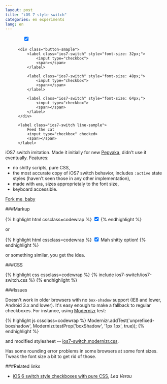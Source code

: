 ```yaml
---
layout: post
title: "iOS 7 style switch"
categories: en experiments
lang: en
---
```


<style>
    /* demo styles */
    .button-demo .button-smaple {
        margin-bottom: 1.2em;
        line-height: 1em;
    }

    .button-demo .button-smaple label {
        vertical-align: middle;
        margin: 8px 16px; /* fallback */
        margin: 0.5rem 1rem;
    }

    .button-demo .ios7-switch.line-sample {
        display: block;
        font-size: 1.2em;
        text-align: left;
        max-width: 25em;
        line-height: 1.5em;
        margin: 0 auto;
        border: solid #eee;
        border-width: 1px 0 1px 0;
        padding: 0.5em 1em;
        -webkit-user-select: none;
        -moz-user-select: none;
        -ms-user-select: none;
        user-select: none;
    }

    .button-demo .line-sample span {
        float: right;
        font-size: 1.5em;
    }

{% include ios7-switch/ios7-switch.modernizr.css %}
</style>

<figure class="button-demo">
    <div class="button-smaple">
        <label class="ios7-switch" style="font-size: 128px;">
            <input type="checkbox" checked>
            <span></span>
        </label>
    </div>

    <div class="button-smaple">
        <label class="ios7-switch" style="font-size: 32px;">
            <input type="checkbox">
            <span></span>
        </label>

        <label class="ios7-switch" style="font-size: 48px;">
            <input type="checkbox">
            <span></span>
        </label>

        <label class="ios7-switch" style="font-size: 64px;">
            <input type="checkbox">
            <span></span>
        </label>
    </div>

    <label class="ios7-switch line-sample">
        Feed the cat
        <input type="checkbox" checked>
        <span></span>
    </label>
</figure>

iOS7 switch imitation. Made it initially for new [Pepyaka](http://pepyaka.su), didn't use it eventually. Features:

- no shitty scripts, pure CSS,
- the most accurate copy of iOS7 switch behavior, includes `:active` state styles (haven't seen those in any other implementation),
- made with `em`s, sizes approprietaly to the font size,
- keyboard accessible.

<a href="https://github.com/wilddeer/ios7-switch" class="iconlink"><i class="icon-github"> </i><span>Fork me, baby</span></a>

###Markup

{% highlight html cssclass=codewrap %}
<label class="ios7-switch">
    <input type="checkbox" checked>
    <span></span>
</label>
{% endhighlight %}

or

{% highlight html cssclass=codewrap %}
<label class="ios7-switch">
    <input type="checkbox" checked>
    <span></span>
    Mah shitty option!
</label>
{% endhighlight %}

or something similar, you get the idea.

###CSS

{% highlight css cssclass=codewrap %}
{% include ios7-switch/ios7-switch.css %}
{% endhighlight %}

###Issues

Doesn't work in older browsers with no `box-shadow` support (IE8 and lower, Android 3.x and lower). It's easy enough to make a fallback to regular checkboxes. For instance, using [Modernizr](http://modernizr.com) test:

{% highlight js cssclass=codewrap %}
Modernizr.addTest('unprefixed-boxshadow', Modernizr.testProp('boxShadow', '1px 1px', true));
{% endhighlight %}

and modified stylesheet -- <a href="https://raw.githubusercontent.com/wilddeer/ios7-switch/master/ios7-switch.modernizr.css" class="iconlink"><i class="icon-cloud-download"> </i><span>ios7-switch.modernizr.css</span></a>.

Has some rounding error problems in some browsers at some font sizes. Tweak the font size a bit to get rid of those.

###Related links

- [iOS 6 switch style checkboxes with pure CSS](http://lea.verou.me/2013/03/ios-6-switch-style-checkboxes-with-pure-css/), *Lea Verou*